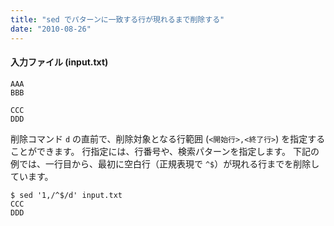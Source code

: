 ```yaml
---
title: "sed でパターンに一致する行が現れるまで削除する"
date: "2010-08-26"
---
```


#### 入力ファイル (input.txt)

~~~
AAA
BBB

CCC
DDD
~~~

削除コマンド `d` の直前で、削除対象となる行範囲 (`<開始行>,<終了行>`) を指定することができます。
行指定には、行番号や、検索パターンを指定します。
下記の例では、一行目から、最初に空白行（正規表現で `^$`）が現れる行までを削除しています。

~~~
$ sed '1,/^$/d' input.txt
CCC
DDD
~~~

